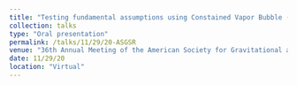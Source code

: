 ```yaml
---
title: "Testing fundamental assumptions using Constained Vapor Bubble (CVB) data from ISS experiments "
collection: talks
type: "Oral presentation"
permalink: /talks/11/29/20-ASGSR
venue: "36th Annual Meeting of the American Society for Gravitational and Space Research"
date: 11/29/20
location: "Virtual"
---
```


